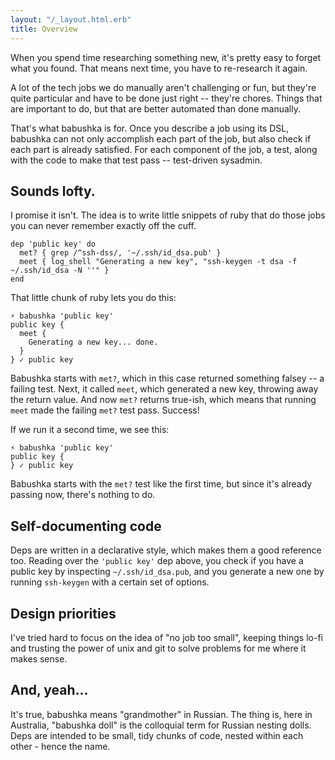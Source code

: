 ```yaml
---
layout: "/_layout.html.erb"
title: Overview
---
```



When you spend time researching something new, it's pretty easy to forget what you found. That means next time, you have to re-research it again.

A lot of the tech jobs we do manually aren't challenging or fun, but they're quite particular and have to be done just right -- they're chores. Things that are important to do, but that are better automated than done manually.

That's what babushka is for. Once you describe a job using its DSL, babushka can not only accomplish each part of the job, but also check if each part is already satisfied. For each component of the job, a test, along with the code to make that test pass -- test-driven sysadmin.


## Sounds lofty.

I promise it isn't. The idea is to write little snippets of ruby that do those jobs you can never remember exactly off the cuff.

    dep 'public key' do
      met? { grep /^ssh-dss/, '~/.ssh/id_dsa.pub' }
      meet { log_shell "Generating a new key", "ssh-keygen -t dsa -f ~/.ssh/id_dsa -N ''" }
    end

That little chunk of ruby lets you do this:

    ⚡ babushka 'public key'
    public key {
      meet {
        Generating a new key... done.
      }
    } ✓ public key


Babushka starts with `met?`, which in this case returned something falsey -- a failing test. Next, it called `meet`, which generated a new key, throwing away the return value. And now `met?` returns true-ish, which means that running `meet` made the failing `met?` test pass. Success!

If we run it a second time, we see this:

    ⚡ babushka 'public key'
    public key {
    } ✓ public key

Babushka starts with the `met?` test like the first time, but since it's already passing now, there's nothing to do.


## Self-documenting code

Deps are written in a declarative style, which makes them a good reference too. Reading over the `'public key'` dep above, you check if you have a public key by inspecting `~/.ssh/id_dsa.pub`, and you generate a new one by running `ssh-keygen` with a certain set of options.


## Design priorities

I've tried hard to focus on the idea of "no job too small", keeping things lo-fi and trusting the power of unix and git to solve problems for me where it makes sense.


## And, yeah...

It's true, babushka means "grandmother" in Russian. The thing is, here in Australia, "babushka doll" is the colloquial term for Russian nesting dolls. Deps are intended to be small, tidy chunks of code, nested within each other - hence the name.
